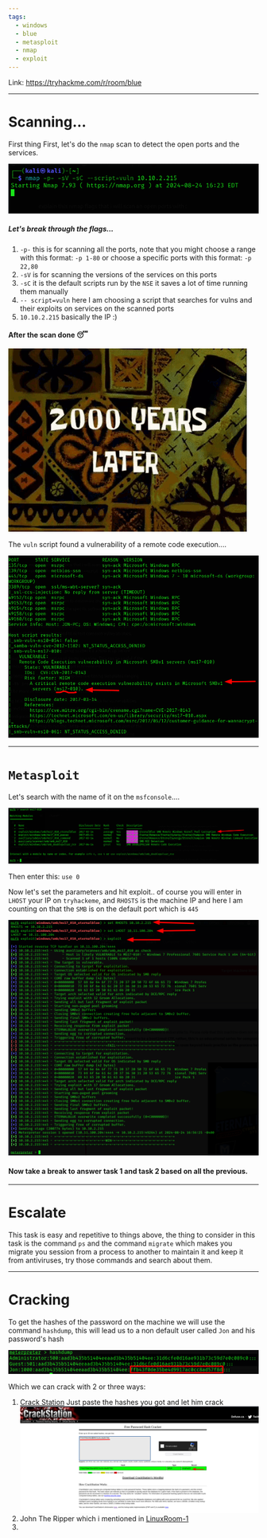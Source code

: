```yaml
---
tags:
  - windows
  - blue
  - metasploit
  - nmap
  - exploit
---
```

Link: https://tryhackme.com/r/room/blue

---

# Scanning...

First thing First, let's do the `nmap` scan to detect the open ports and the services.

![nmap](../../photos/blue/nmap1.png)

##### Let's break through the flags...

1. `-p-`  this is for scanning all the ports, note that you might choose a range with this format: `-p 1-80` or choose a specific ports with this format: `-p 22,80`
2. `-sV` is for scanning the versions of the services on this ports
3. `-sC` it is the default scripts run by the `NSE` it saves a lot of time running them manually
4. `-- script=vuln` here I am choosing a script that searches for vulns and their exploits on services on the scanned ports
5. `10.10.2.215` basically the IP :)

#### After the scan done 😴

![nmap](../../photos/blue/2000.gif)

The `vuln` script found a vulnerability of a remote code execution....

![nmap](../../photos/blue/vuln.png)

---

# `Metasploit`

Let's search with the name of it on the `msfconsole`....

![search](../../photos/blue/search.png)

Then enter this: `use 0`

Now let's set the parameters and hit exploit..
of course you will enter in `LHOST` your IP on `tryhackeme`, and `RHOSTS` is the machine IP and here I am counting on that the `SMB` is on the default port which is `445`

![search](../../photos/blue/exploit.png)

#### Now take a break to answer task 1 and task 2 based on all the previous.

---

# Escalate

This task is easy and repetitive to things above, the thing to consider in this task is the command `ps` and the command `migrate` which makes you migrate you session from a process to another to maintain it and keep it from antiviruses, try those commands and search about them.

---
# Cracking

To get the hashes of the password on the machine we will use the command `hashdump`, this will lead us to a non default user called `Jon` and his password's hash

![search](../../photos/blue/hash.png)

Which we can crack with 2 or three ways:
1. [Crack Station](https://crackstation.net/)
   Just paste the hashes you got and let him crack
   ![search](../../photos/blue/crks.png)
2. John The Ripper which i mentioned in [LinuxRoom-1](LinuxRoom-1.md)
3. 